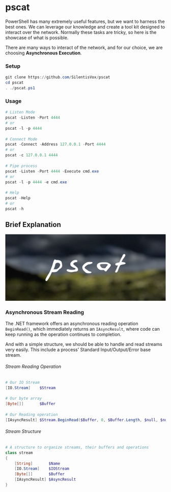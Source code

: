 # pscat

PowerShell has many extremely useful features, but we want to harness the best ones. We can leverage our knowledge and create a tool kit designed to interact over the network. Normally these tasks are tricky, so here is the showcase of what is possible.

There are many ways to interact of the network, and for our choice, we are choosing **Asynchronous Execution**.

### **Setup**

```powershell
git clone https://github.com/SilentisVox/pscat
cd pscat
. ./pscat.ps1
```

### **Usage**

```powershell
# Listen Mode
pscat -Listen -Port 4444
# or
pscat -l -p 4444

# Connect Mode
pscat -Connect -Address 127.0.0.1 -Port 4444
# or
pscat -c 127.0.0.1 4444

# Pipe process
pscat -Listen -Port 4444 -Execute cmd.exe
# or
pscat -l -p 4444 -e cmd.exe

# Help
pscat -Help
# or
pscat -h
```

## **Brief Explanation**

![pscat](assets/pscat.jpg)

### **Asynchronous Stream Reading**

The .NET framework offers an asynchronous reading operation `BeginRead()`, which immediately returns an `IAsyncResult`, where code can keep running as the operation continues to completion.

And with a simple structure, we should be able to handle and read streams very easily. This include a process' Standard Input/Output/Error base stream.

###### Stream Reading Operation

```powershell
# Our IO Stream
[IO.Stream]    $Stream

# Our byte array
[Byte[]]       $Buffer

# Our Reading operation
[IAsyncResult] $Stream.BeginRead($Buffer, 0, $Buffer.Length, $null, $null)
```

###### Stream Structure

```powershell
# A structure to organize streams, their buffers and operations
class stream
{
    [String]       $Name
    [IO.Stream]    $IOStream
    [Byte[]]       $Buffer
    [IAsyncResult] $AsyncResult
}
```
